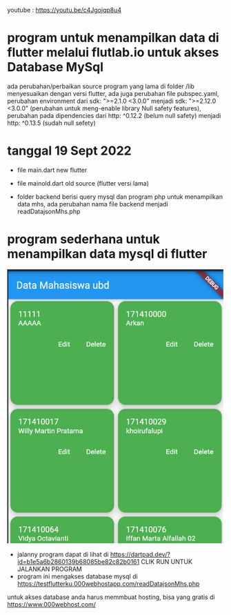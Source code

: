 youtube : https://youtu.be/c4Jgojqp8u4

# program untuk menampilkan data di flutter melalui flutlab.io  untuk akses Database MySql

 ada perubahan/perbaikan source program yang lama di folder /lib menyesuaikan dengan versi flutter, ada juga perubahan file  pubspec.yaml, perubahan environment dari
  sdk: ">=2.1.0 <3.0.0"  menjadi sdk: ">=2.12.0 <3.0.0" (perubahan untuk meng-enable library Null safety features), perubahan pada dipendencies dari http: ^0.12.2 (belum null safety)  menjadi http: ^0.13.5 (sudah null sefety)
 
#  tanggal 19 Sept 2022
- file main.dart new flutter
- file mainold.dart old source (flutter versi lama)

- folder backend berisi query mysql dan program php untuk menampilkan data mhs, ada perubahan nama file backend menjadi readDatajsonMhs.php

# program sederhana untuk menampilkan data mysql di flutter

![alt text](https://github.com/afriyudi/ReadData/blob/master/gambar/progflutter.png "jalannya program di browser")

- jalanny program dapat di lihat di  https://dartpad.dev/?id=b1e5a6b2860139b68085be82c82b0161    CLIK RUN UNTUK JALANKAN PROGRAM
- program ini mengakses database mysql di https://testflutterku.000webhostapp.com/readDatajsonMhs.php  


untuk akses database anda harus memmbuat hosting, bisa yang gratis di https://www.000webhost.com/

